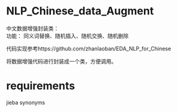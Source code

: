 # NLP_Chinese_data_Augment
中文数据增强封装类：  
功能：
同义词替换、随机插入、随机交换、随机删除  

代码实现参考https://github.com/zhanlaoban/EDA_NLP_for_Chinese  

将数据增强代码进行封装成一个类，方便调用。  

# requirements
jieba
synonyms

